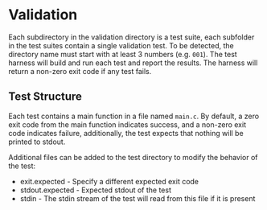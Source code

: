 # Validation

Each subdirectory in the validation directory is a test suite, each subfolder in the test suites contain a single validation test. To be detected, the directory name must start with at least 3 numbers (e.g. `001`). The test harness will build and run each test and report the results.
The harness will return a non-zero exit code if any test fails.

## Test Structure

Each test contains a main function in a file named `main.c`. By default, a zero exit code from the main function indicates success, and a non-zero exit code indicates failure, additionally, the test expects that nothing will be printed to stdout. 

Additional files can be added to the test directory to modify the behavior of the test:
* exit.expected   - Specify a different expected exit code
* stdout.expected - Expected stdout of the test 
* stdin           - The stdin stream of the test will read from this file if it is present
